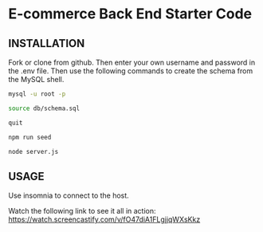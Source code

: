 # E-commerce Back End Starter Code

## INSTALLATION
 Fork or clone from github. Then enter your own username and password in the .env file. Then use the following commands to create the schema from the MySQL shell. 
 ``` bash
 mysql -u root -p
 ```

 ``` bash
 source db/schema.sql
 ```

 ``` bash
 quit
 ```

 ``` bash
 npm run seed
 ```

``` bash
node server.js
```
## USAGE

Use insomnia to connect to the host. 

Watch the following link to see it all in action: https://watch.screencastify.com/v/fO47diA1FLgjjqWXsKkz

